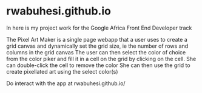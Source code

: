 # rwabuhesi.github.io
In here is my project work for the Google Africa Front End Developer track

The Pixel Art Maker is a single page webapp that a user uses to create a grid canvas and dynamically set the grid size, ie the number of rows and columns in the grid canvas
The user can then select the color of choice from the color piker and fill it in a cell on the grid by clicking on the cell. She can double-click the cell to remove the color
She can then use the grid to create pixellated art using the select color(s)

Do interact with the app at rwabuhesi.github.io/
